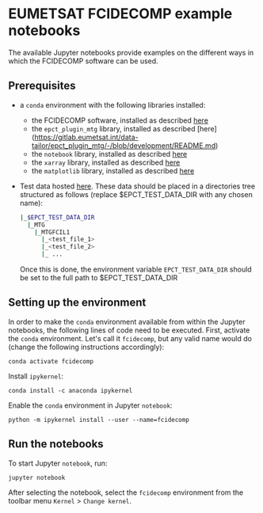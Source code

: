 # EUMETSAT FCIDECOMP example notebooks

The available Jupyter notebooks provide examples on the different ways in which the FCIDECOMP software can be used.

## Prerequisites

- a `conda` environment with the following libraries installed:

    - the FCIDECOMP software, installed as described [here](
      <https://gitlab.eumetsat.int/sepdssme/fcidecomp/fcidecomp/-/blob/development/INSTALL.md>)
    - the `epct_plugin_mtg` library, installed as described [here]
      (<https://gitlab.eumetsat.int/data-tailor/epct_plugin_mtg/-/blob/development/README.md>)
    - the `notebook` library, installed as described [here](<https://anaconda.org/anaconda/notebook>)
    - the `xarray` library, installed as described [here](<https://anaconda.org/anaconda/xarray>)
    - the `matplotlib` library, installed as described [here](<https://anaconda.org/conda-forge/matplotlib>)

- Test data hosted [here](<https://gitlab.eumetsat.int/data-tailor/epct-test-data/-/tree/development/MTG/MTGFCIL1>).
  These data should be placed in a directories tree structured as follows (replace $EPCT_TEST_DATA_DIR
  with any chosen name):

  ```BASH
  |_$EPCT_TEST_DATA_DIR
    |_MTG
      |_MTGFCIL1
        |_<test_file_1>
        |_<test_file_2>
        |_ ...
  ```

  Once this is done, the environment variable `EPCT_TEST_DATA_DIR` should be set to the full path to $EPCT_TEST_DATA_DIR


## Setting up the environment

In order to make the `conda` environment available from within the Jupyter notebooks, the following lines of code need
to be executed. First, activate the `conda` environment. Let's call it `fcidecomp`, but any valid name would do
(change the following instructions accordingly):

    conda activate fcidecomp


Install `ipykernel`:

    conda install -c anaconda ipykernel


Enable the `conda` environment in Jupyter `notebook`:

    python -m ipykernel install --user --name=fcidecomp


## Run the notebooks

To start Jupyter `notebook`, run:

    jupyter notebook

After selecting the notebook, select the `fcidecomp` environment from the toolbar menu `Kernel` > `Change kernel`.


